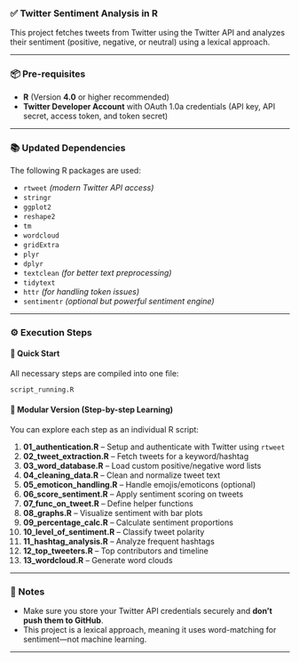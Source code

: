 ### ✅ **Twitter Sentiment Analysis in R**  
This project fetches tweets from Twitter using the Twitter API and analyzes their sentiment (positive, negative, or neutral) using a lexical approach.

---

### 📦 **Pre-requisites**
- **R** (Version **4.0** or higher recommended)
- **Twitter Developer Account** with OAuth 1.0a credentials (API key, API secret, access token, and token secret)

---

### 📚 **Updated Dependencies**
The following R packages are used:
- `rtweet` *(modern Twitter API access)*
- `stringr`
- `ggplot2`
- `reshape2`
- `tm`
- `wordcloud`
- `gridExtra`
- `plyr`
- `dplyr`
- `textclean` *(for better text preprocessing)*
- `tidytext`
- `httr` *(for handling token issues)*
- `sentimentr` *(optional but powerful sentiment engine)*


---

### ⚙️ **Execution Steps**

#### 🔹 Quick Start
All necessary steps are compiled into one file:  
```bash
script_running.R
```

#### 🔹 Modular Version (Step-by-step Learning)
You can explore each step as an individual R script:

1. **01_authentication.R** – Setup and authenticate with Twitter using `rtweet`
2. **02_tweet_extraction.R** – Fetch tweets for a keyword/hashtag
3. **03_word_database.R** – Load custom positive/negative word lists
4. **04_cleaning_data.R** – Clean and normalize tweet text
5. **05_emoticon_handling.R** – Handle emojis/emoticons (optional)
6. **06_score_sentiment.R** – Apply sentiment scoring on tweets
7. **07_func_on_tweet.R** – Define helper functions
8. **08_graphs.R** – Visualize sentiment with bar plots
9. **09_percentage_calc.R** – Calculate sentiment proportions
10. **10_level_of_sentiment.R** – Classify tweet polarity
11. **11_hashtag_analysis.R** – Analyze frequent hashtags
12. **12_top_tweeters.R** – Top contributors and timeline
13. **13_wordcloud.R** – Generate word clouds

---

### 📌 Notes
- Make sure you store your Twitter API credentials securely and **don’t push them to GitHub**.
- This project is a lexical approach, meaning it uses word-matching for sentiment—not machine learning.

---
